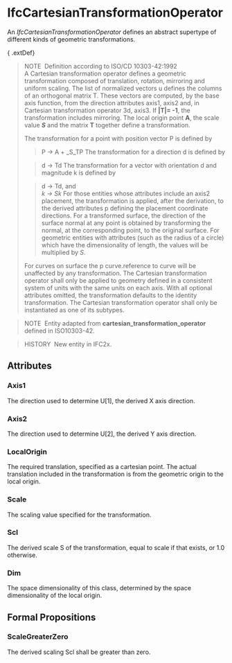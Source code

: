 # IfcCartesianTransformationOperator

An _IfcCartesianTransformationOperator_ defines an abstract supertype of different kinds of geometric transformations.

{ .extDef}
> NOTE&nbsp; Definition according to ISO/CD 10303-42:1992  
> A Cartesian transformation operator defines a geometric transformation composed of translation, rotation, mirroring and uniform scaling. The list of normalized vectors u defines the columns of an orthogonal matrix T. These vectors are computed, by the base axis function, from the direction attributes axis1, axis2 and, in Cartesian transformation operator 3d, axis3. If **|T|= -1**, the transformation includes mirroring. The local origin point **A**, the scale value **_S_** and the matrix **T** together define a transformation.  
>   
> The transformation for a point with position vector P is defined by 
>> P -&gt; A + _S_TP
> The transformation for a direction d is defined by
> 
>> d -&gt; Td
> The transformation for a vector with orientation d and magnitude k is defined by
> 
>> d -&gt; Td, and  
>> _k -&gt; Sk_
> For those entities whose attributes include an axis2 placement, the transformation is applied, after the derivation, to the derived attributes p defining the placement coordinate directions. For a transformed surface, the direction of the surface normal at any point is obtained by transforming the normal, at the corresponding point, to the original surface. For geometric entities with attributes (such as the radius of a circle) which have the dimensionality of length, the values will be multiplied by _S_.
> 
> For curves on surface the p curve.reference to curve will be unaffected by any transformation. The Cartesian transformation operator shall only be applied to geometry defined in a consistent system of units with the same units on each axis. With all optional attributes omitted, the transformation defaults to the identity transformation. The Cartesian transformation operator shall only be instantiated as one of its subtypes.
> 


> NOTE&nbsp; Entity adapted from **cartesian_transformation_operator** defined in ISO10303-42.

> HISTORY&nbsp; New entity in IFC2x.

## Attributes

### Axis1
The direction used to determine U[1], the derived X axis direction.

### Axis2
The direction used to determine U[2], the derived Y axis direction.

### LocalOrigin
The required translation, specified as a cartesian point. The actual translation included in the transformation is from the geometric origin to the local origin.

### Scale
The scaling value specified for the transformation.

### Scl
The derived scale S of the transformation, equal to scale if that exists, or 1.0 otherwise.

### Dim
The space dimensionality of this class, determined by the space dimensionality of the local origin.

## Formal Propositions

### ScaleGreaterZero
The derived scaling Scl shall be greater than zero.

